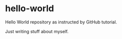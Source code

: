 # hello-world
Hello World repository as instructed by GitHub tutorial.

Just writing stuff about myself.
